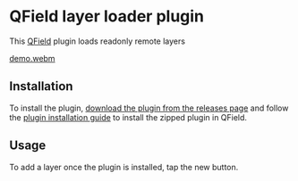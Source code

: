 # QField layer loader plugin

This [QField](https://qfield.org) plugin loads readonly remote layers

[demo.webm](https://github.com/user-attachments/assets/daa19c34-52ed-4965-bcd7-c98e3b95f1f4)


## Installation

To install the plugin, [download the plugin from the releases page](./releases)
and follow the [plugin installation guide](https://docs.qfield.org/how-to/plugins/#application-plugins) to install
the zipped plugin in QField.

## Usage

To add a layer once the plugin is installed, tap the new button. 


